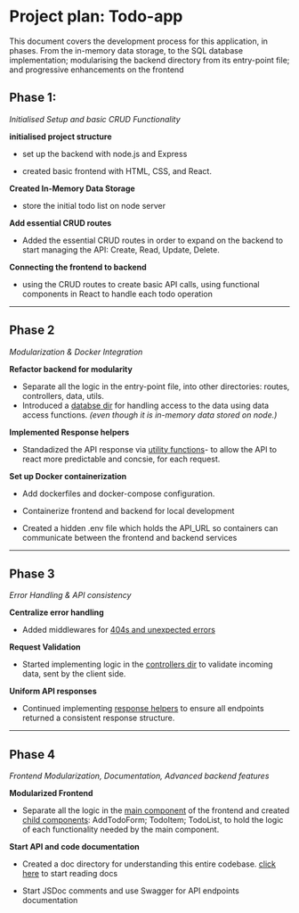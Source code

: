 # Project plan: Todo-app

This document covers the development process for this application, in phases. From the in-memory data storage, to the SQL database implementation; modularising the backend directory from its entry-point file; and progressive enhancements on the frontend 



## Phase 1: 
_Initialised Setup and basic CRUD Functionality_

**initialised project structure**
- set up the backend with node.js and Express

- created basic frontend with HTML, CSS, and React.

**Created In-Memory Data Storage**
- store the initial todo list on node server

**Add essential CRUD routes**
- Added the essential CRUD routes in order to expand on the backend to start managing the API: Create, Read, Update, Delete. 

**Connecting the frontend to backend**
- using the CRUD routes to create basic API calls, using functional components in React to handle each todo operation

---

## Phase 2
_Modularization & Docker Integration_

**Refactor backend for modularity**
- Separate all the logic in the entry-point file, into other directories: routes, controllers, data, utils.
- Introduced a [databse dir](../backend/src/data/todoStore.js) for handling access to the data using data access functions. _(even though it is  in-memory data stored on node.)_

**Implemented Response helpers**

- Standadized the API response via [utility functions](../backend/src/utils/responseHelpers.js)- to allow the API to react more predictable and concsie, for each request.

**Set up Docker containerization**

- Add dockerfiles and docker-compose configuration.

- Containerize frontend and backend for local development 

- Created a hidden .env file which holds the API_URL so containers can communicate between the frontend and backend services   

---

## Phase 3 
_Error Handling & API consistency_

**Centralize error handling**
- Added middlewares for [404s and unexpected errors](../backend/src/index.js) 

**Request Validation**
- Started implementing logic in the [controllers dir](../backend/src/controllers/todosController.js) to validate incoming data, sent by the client side.

**Uniform API responses**
- Continued implementing [response helpers](../backend/src/utils/responseHelpers.js) to ensure all endpoints returned a consistent response structure.  

---

## Phase 4 
_Frontend Modularization, Documentation, Advanced backend features_

**Modularized Frontend**
- Separate all the logic in the [main component](../frontend/src/App.jsx) of the frontend and created [child components](../frontend/src/components): AddTodoForm; TodoItem; TodoList, to hold the logic of each functionality needed by the main component.


 **Start API and code documentation** 
 - Created a doc directory for understanding this entire codebase. [click here](../docs/README.md) to start reading docs 

- Start JSDoc comments and use Swagger for API endpoints documentation

<!-- - add advanced todo operations for UI improvements (e.g. mark complete, filter/search) -->

<!-- added unit testing  -->

<!-- this is the complete detailed objective list phase of  4:
1. User Experience & UI Enhancements
 Add confirmation dialogs/modals for delete/edit actions
 Add notification system (e.g., for successful or failed actions)
 Improve input validation (e.g., prevent empty/duplicate todos)
 Add a “Clear All” button with confirmation
2. Advanced Functionality
 Add ability to mark todos as completed or active
 Implement filter controls (show: all, completed, active)
 Add sorting options (by creation date, alphabetical, etc.)
 Add support for editing todo details inline
3. Frontend Features
 Add visual indicators (e.g., strikethrough for completed)
 Add responsive/mobile-friendly styling
 Add keyboard accessibility (tab/enter for actions)
 Add animations/transitions for adding/removing/editing todos
4. Backend Improvements
 Refactor API responses for consistency
 Add API endpoint for bulk actions (e.g., delete all, mark all completed)
 Implement basic rate limiting or request validation for robustness
5. Testing & Quality
 Write unit tests for frontend components (using Jest, React Testing Library)
 Write integration tests for API endpoints (using supertest, etc.)
 Add linting and code formatting (e.g., ESLint, Prettier)-->